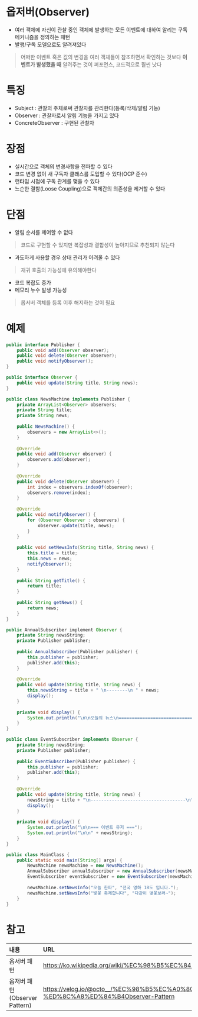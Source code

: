 
# 옵저버(Observer)

- 여러 객체에 자신이 관찰 중인 객체에 발생하는 모든 이벤트에 대하여 알리는 구독 메커니즘을 정의하는 패턴
- 발행/구독 모델으로도 알려져있다
> 어떠한 이벤트 혹은 값의 변경을 여러 객체들이 참조하면서 확인하는 것보다 **이벤트가 발생했을 때** 알려주는 것이 퍼포먼스, 코드적으로 훨씬 낫다

# 특징
- Subject : 관찰의 주체로써 관찰자를 관리한다(등록/삭제/알림 기능)
- Observer : 관찰자로서 알림 기능을 가지고 있다
- ConcreteObserver : 구현된 관찰자

# 장점
- 실시간으로 객체의 변경사항을 전파할 수 있다
- 코드 변경 없이 새 구독자 클래스를 도입할 수 있다(OCP 준수)
- 런타임 시점에 구독 관계를 맺을 수 있다
- 느슨한 결함(Loose Coupling)으로 객체간의 의존성을 제거할 수 있다

# 단점
- 알림 순서를 제어할 수 없다
> 코드로 구현할 수 있지만 복잡성과 결합성이 높아지므로 추천되지 않는다
- 과도하게 사용할 경우 상태 관리가 어려울 수 있다
> 재귀 호출의 가능성에 유의해야한다
- 코드 복잡도 증가
- 메모리 누수 발생 가능성
> 옵서버 객체를 등록 이후 해지하는 것이 필요

# 예제

```java
public interface Publisher {
	public void add(Observer observer);
    public void delete(Observer observer);
    public void notifyObserver();
}

public interface Observer {
	public void update(String title, String news);
}

public class NewsMachine implements Publisher {
	private ArrayList<Observer> observers;
    private String title;
    private String news;
    
    public NewsMachine() {
    	observers = new ArrayList<>();
    }
    
    @Override
    public void add(Observer observer) {
    	observers.add(observer);
    }
    
    @Override
    public void delete(Observer observer) {
    	int index = observers.indexOf(observer);
    	observers.remove(index);
    }
    
    @Override
    public void notifyObserver() {
    	for (Observer Observer : observers) {
        	observer.update(title, news);
        }
    }
    
    public void setNewsInfo(String title, String news) {
    	this.title = title;
        this.news = news;
        notifyObserver();
    }
    
    public String getTitle() {
    	return title;
    }
    
    public String getNews() {
    	return news;
    }
}

public AnnualSubscriber implement Observer {
	private String newsString;
    private Publisher publisher;
    
    public AnnualSubscriber(Publisher publisher) {
    	this.publisher = publisher;
        publisher.add(this);
    }
    
    @Override
    public void update(String title, String news) {
    	this.newsString = title + " \n--------\n " + news;
        display();
    }
    
    private void display() {
    	System.out.println("\n\n오늘의 뉴스\n============================\n\n" + newsString);
    }
}

public class EventSubscriber implements Observer {
	private String newsString;
    private Publisher publisher;
    
    public EventSubscriber(Publisher publisher) {
    	this.publisher = publisher;
        publisher.add(this);
    }
    
    @Override
    public void update(String title, String news) {
    	newsString = title + "\n------------------------------------\n" + news;
        display();
    }
    
    private void display() {
    	System.out.println("\n\n=== 이벤트 유저 ===");
        System.out.println("\n\n" + newsString);
    }
}

public class MainClass {
	public static void main(String[] args) {
    	NewsMachine newsMachine = new NewsMachine();
        AnnualSubscriber annualSubscriber = new AnnualSubscriber(newsMachine);
        EventSubscriber eventSubscriber = new EventSubscriber(newsMachine);
        
        newsMachine.setNewsInfo("오늘 한파", "전국 영하 18도 입니다.");
        newsMachine.setNewsInfo("벛꽃 축제합니다", "다같이 벚꽃보러~");
    }
}
```

# 참고

|내용|URL|
|:---|:---|
|옵서버 패턴|https://ko.wikipedia.org/wiki/%EC%98%B5%EC%84%9C%EB%B2%84_%ED%8C%A8%ED%84%B4|
|옵저버 패턴(Observer Pattern)|https://velog.io/@octo__/%EC%98%B5%EC%A0%80%EB%B2%84-%ED%8C%A8%ED%84%B4Observer-Pattern|